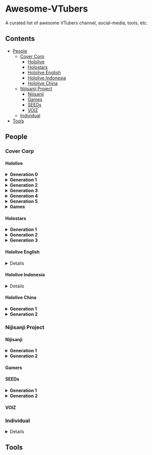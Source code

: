 # Awesome-VTubers

A curated list of awesome VTubers channel, social-media, tools, etc.

## Contents


<!--ts-->
* [People](#people)
  * [Cover Corp](#cover-corp)
    * [Hololive](#hololive)
    * [Holostars](#holostars)
    * [Hololive English](#hololive-english)
    * [Hololive Indonesia](#hololive-indonesia)
    * [Hololive China](#hololive-china)
  * [Nijisanji Project](#nijisanji-project)
    * [Nijisanji](#nijisanji)
    * [Games](#games)
    * [SEEDs](#seeds)
    * [VOIZ](#voiz)
  * [Individual](#individual)
* [Tools](#tools)

<!--te-->

## People

### Cover Corp

#### Hololive

<details><summary><b>Generation 0</b></summary>

- Tokino Sora - [Youbute]() / [Twitter]()
- Roboco
- Hoshimachi Suisei
- Sakura Miko
- AZKi

</details>

<details><summary><b>Generation 1</b></summary>

- Yozora Mel
- Shirakami Fubuki
- Natsuiro Matsuri
- Aki Rosenthal
- Akai Haato
- Hitomi Chris

</details>

<details><summary><b>Generation 2</b></summary>

- Minato Aqua
- Murasaki Shion
- Nakiri Ayame
- Yuzuki Choco
- Oozora Subaru

</details>

<details><summary><b>Generation 3</b></summary>

- Usada Pekora
- Uruha Rushia
- Shiranui Flare
- Shirogane Noel
- Houshou Marine

</details>

<details><summary><b>Generation 4</b></summary>

- Amane Kanata - [Youbute](https://www.youtube.com/channel/UCZlDXzGoo7d44bwdNObFacg) / [Twitter](https://twitter.com/amanekanatach)
- Kiryu Coco - [Youbute](https://www.youtube.com/channel/UCS9uQI-jC3DE0L4IpXyvr6w) / [Twitter](https://twitter.com/kiryucoco)
- Tsunomaki Watame - [Youbute](https://www.youtube.com/channel/UCqm3BQLlJfvkTsX_hvm0UmA) / [Twitter](https://twitter.com/tsunomakiwatame)
- Tokoyami Towa - [Youbute](https://www.youtube.com/channel/UC1uv2Oq6kNxgATlCiez59hw) / [Twitter](https://twitter.com/tokoyamitowa)
- Himemori Luna - [Youbute](https://www.youtube.com/channel/UCa9Y57gfeY0Zro_noHRVrnw) / [Twitter](https://twitter.com/himemoriluna)

</details>

<details><summary><b>Generation 5</b></summary>

- Yukihana Lamy - [Youbute](https://www.youtube.com/channel/UCFKOVgVbGmX65RxO3EtH3iw) / [Twitter](https://twitter.com/yukihanalamy)
- Momosuzu Nene - [Youbute](https://www.youtube.com/channel/UCAWSyEs_Io8MtpY3m-zqILA) / [Twitter](https://twitter.com/momosuzunene)
- Shishiro Botan - [Youbute](https://www.youtube.com/channel/UCUKD-uaobj9jiqB-VXt71mA) / [Twitter](https://twitter.com/shishirobotan)
- Mano Aloe - Retired
- Omaru Polka - [Youbute](https://www.youtube.com/channel/UCK9V2B22uJYu3N7eR_BT9QA) / [Twitter](https://twitter.com/omarupolka)

</details>

<details><summary><b>Games</b></summary>

- Ookami Mio - [Youbute](https://www.youtube.com/channel/UCp-5t9SrOQwXMU7iIjQfARg) / [Twitter](https://twitter.com/ookamimio)
- Nekomata Okayu - [Youbute](https://www.youtube.com/channel/UCvaTdHTWBGv3MKj3KVqJVCw) / [Twitter](https://twitter.com/nekomataokayu)
- Inugami Korone - [Youbute](https://www.youtube.com/channel/UChAnqc_AY5_I3Px5dig3X1Q) / [Twitter](https://twitter.com/inugamikorone)

</details>

#### Holostars

<details><summary><b>Generation 1</b></summary>

- Hanasaki Miyabi
- Kagami Kira
- Kanade Izuru
- Yakushiji Suzaku
- Arurandeisu
- Rikka

</details>

<details><summary><b>Generation 2</b></summary>

- Astel Leda
- Kishido Temma
- Yukoku Roberu

</details>

<details><summary><b>Generation 3</b></summary>

- Tsukishita Kaoru
- Kageyama Shien
- Aragami Oga

</details>

#### Hololive English

<details>

- Mori Calliope - [Youbute](https://www.youtube.com/channel/UCL_qhgtOy0dy1Agp8vkySQg) / [Twitter](https://twitter.com/moricalliope) / [SoundCloud](https://soundcloud.com/user-694398002)
- Takanashi Kiara - [Youbute](https://www.youtube.com/channel/UCHsx4Hqa-1ORjQTh9TYDhww) / [Twitter](https://twitter.com/takanashikiara)
- Ninomae Ina'nis - [Youbute](https://www.youtube.com/channel/UCMwGHR0BTZuLsmjY_NT5Pwg) / [Twitter](https://twitter.com/ninomaeinanis)
- Gawr Gura - [Youbute](https://www.youtube.com/channel/UCoSrY_IQQVpmIRZ9Xf-y93g) / [Twitter](https://twitter.com/gawrgura)
- Watson Amelia - [Youbute](https://www.youtube.com/channel/UCyl1z3jo3XHR1riLFKG5UAg) / [Twitter](https://twitter.com/watsonameliaEN)

</details>

#### Hololive Indonesia

<details>

- Ayunda Risu
- Moona Hoshinova
- Airani Iofifteen

</details>

#### Hololive China

<details><summary><b>Generation 1</b></summary>

- Yogiri - Retired 2020/12/20
- Civia - Retired 2020/11/18
- Spade Echo - Retired 2020/11/21

</details>

<details><summary><b>Generation 2</b></summary>

- Doris - Retired 2020/12/26
- Rosalyn - Retired 2020/12/27
- Artia - Retired 2020/11/19

</details>

### Nijisanji Project

#### Nijisanji

<details><summary><b>Generation 1</b></summary>
 
</details>

<details><summary><b>Generation 2</b></summary>

</details>

#### Gamers

#### SEEDs

<details><summary><b>Generation 1</b></summary>
 
</details>

<details><summary><b>Generation 2</b></summary>
 
</details>

#### VOIZ

### Individual

<details>

- Bafuko Seiso - [Youtube](https://www.youtube.com/channel/UC94NiQXdPedmfOE_qlIBd7Q) / [Twitter](https://twitter.com/bafuko_seiso)

</details>

## Tools

